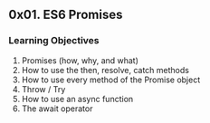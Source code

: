 <h2>0x01. ES6 Promises</h2>

<h3>Learning Objectives</h3>

<ol>
    <li>Promises (how, why, and what)</li>
    <li>How to use the then, resolve, catch methods</li>
    <li>How to use every method of the Promise object</li>
    <li>Throw / Try</li>
    <li>How to use an async function</li> 
    <li>The await operator</li>   
</ol>

